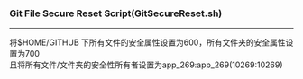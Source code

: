 ### Git File Secure Reset Script(GitSecureReset.sh)
***
将$HOME/GITHUB 下所有文件的安全属性设置为600，所有文件夹的安全属性设置为700  
且将所有文件/文件夹的安全性所有者设置为app_269:app_269(10269:10269)

